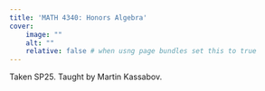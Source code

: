 ```yaml
---
title: 'MATH 4340: Honors Algebra'
cover:
    image: ""
    alt: ""
    relative: false # when usng page bundles set this to true
---
```

Taken SP25. Taught by Martin Kassabov.
